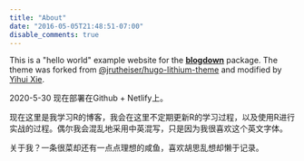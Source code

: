 ```yaml
---
title: "About"
date: "2016-05-05T21:48:51-07:00"
disable_comments: true
---
```


This is a "hello world" example website for the [**blogdown**](https://github.com/rstudio/blogdown) package. The theme was forked from [@jrutheiser/hugo-lithium-theme](https://github.com/jrutheiser/hugo-lithium-theme) and modified by [Yihui Xie](https://github.com/yihui/hugo-lithium).

2020-5-30
现在部署在Github + Netlify上。

现在这里是我学习R的博客，我会在这里不定期更新R的学习过程，以及使用R进行实战的过程。偶尔我会混乱地采用中英混写，只是因为我很喜欢这个英文字体。

关于我？一条很菜却还有一点点理想的咸鱼，喜欢胡思乱想却懒于记录。